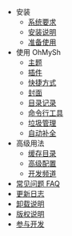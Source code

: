 - 安装
  - [系统要求](/zh_cn/getting-started/system)
  - [安装说明](/zh_cn/getting-started/install)
  - [准备使用](/zh_cn/getting-started/ready)
- 使用 OhMySh
  - [主题](/zh_cn/using/theme)
  - [插件](/zh_cn/using/plugin)
  - [快捷方式](/zh_cn/using/alias)
  - [封面](/zh_cn/using/cover)
  - [目录记录](/zh_cn/using/bcd)
  - [命令行工具](/zh_cn/using/cli)
  - [垃圾管理](/zh_cn/using/trash)
  - [自动补全](/zh_cn/using/comp)
- 高级用法
  - [缓存目录](/zh_cn/using/cache)
  - [高级配置](/zh_cn/using/advconfig)
  - [开发频道](/zh_cn/using/dev)
- [常见问题 FAQ](/zh_cn/other/faq)
- [更新日志](/zh_cn/other/changelog)
- [卸载说明](/zh_cn/other/uninstall)
- [版权说明](/zh_cn/other/license)
- [参与开发](/zh_cn/other/cont)
